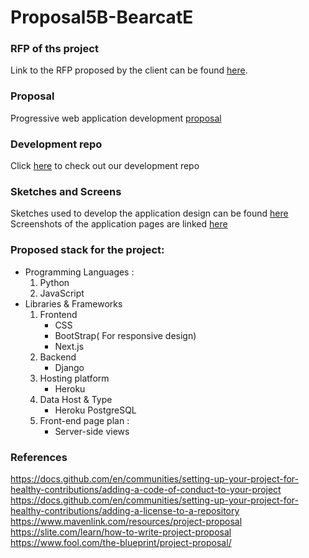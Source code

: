 #  Proposal5B-BearcatE

### RFP of ths project
Link to the RFP proposed by the client can be found [here](https://github.com/pramod096/Bearcat-Events/blob/main/RFP.md).

### Proposal
Progressive web application development [proposal](https://github.com/kushalkatari/Proposal5B-BearcatE/blob/main/Proposal.md)   

### Development repo
Click [here](https://github.com/akhilmallepally/bearcat-events) to check out our development repo

### Sketches and Screens

Sketches used to develop the application design can be found [here](https://github.com/kushalkatari/Proposal5B-BearcatE/tree/main/images/screens)   
Screenshots of the application pages are linked [here](https://github.com/kushalkatari/Proposal5B-BearcatE/tree/main/images/sketches)

### Proposed stack for the project:   
* Programming Languages :   
  1. Python
  1. JavaScript
* Libraries & Frameworks   
  1. Frontend
      * CSS
      * BootStrap( For responsive design)
      * Next.js
  2. Backend
      * Django
  3. Hosting platform
      * Heroku
  4. Data Host & Type
      * Heroku PostgreSQL
  5. Front-end page plan :
      * Server-side views

### References   
https://docs.github.com/en/communities/setting-up-your-project-for-healthy-contributions/adding-a-code-of-conduct-to-your-project   
https://docs.github.com/en/communities/setting-up-your-project-for-healthy-contributions/adding-a-license-to-a-repository   
https://www.mavenlink.com/resources/project-proposal   
https://slite.com/learn/how-to-write-project-proposal   
https://www.fool.com/the-blueprint/project-proposal/
